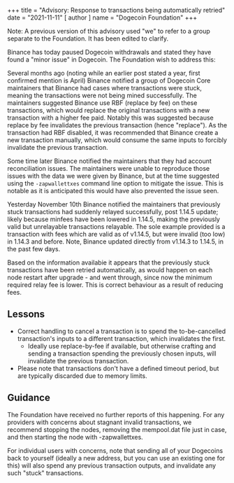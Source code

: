 
+++
title = "Advisory: Response to transactions being automatically retried"
date = "2021-11-11"
[ author ]
  name = "Dogecoin Foundation"
+++

Note: A previous version of this advisory used "we" to refer to a group separate to the Foundation. It has been edited to
clarify.

Binance has today paused Dogecoin withdrawals and stated they have found a "minor issue" in Dogecoin. The Foundation wish to address this:

Several months ago (noting while an earlier post stated a year, first confirmed mention is April) Binance notified a group of Dogecoin Core maintainers that Binance had cases where transactions were stuck, meaning the transactions were not being mined successfully. The maintainers suggested Binance use RBF (replace by fee) on these transactions, which would replace the original transactions with a new transaction with a higher fee paid. Notably this was suggested because replace by fee invalidates the previous transaction (hence "replace"). As the transaction had RBF disabled, it was recommended that Binance create a new transaction manually, which would consume the same inputs to forcibly invalidate the previous transaction.

Some time later Binance notified the maintainers that they had account reconciliation issues. The maintainers were unable to reproduce those issues with the data we were given by Binance, but at the time suggested using the `-zapwallettxes` command line option to mitigate the issue. This is notable as it is anticipated this would have also prevented the issue seen.

Yesterday November 10th Binance notified the maintainers that previously stuck transactions had suddenly relayed successfully, post 1.14.5 update; likely because minfees have been lowered in 1.14.5, making the previously valid but unrelayable transactions relayable. The sole example provided is a transaction with fees which are valid as of v1.14.5, but were invalid (too low) in 1.14.3 and before. Note, Binance updated directly from v1.14.3 to 1.14.5, in the past few days.

Based on the information availabie it appears that the previously stuck transactions have been retried automatically, as would happen on each node restart after upgrade - and went through, since now the minimum required relay fee is lower. This is correct behaviour as a result of reducing fees.

## Lessons

* Correct handling to cancel a transaction is to spend the to-be-cancelled transaction's inputs to a different transaction, which invalidates the first.
  * Ideally use replace-by-fee if available, but otherwise crafting and sending a transaction spending the previously chosen inputs, will invalidate the previous transaction.
* Please note that transactions don't have a defined timeout period, but are typically discarded due to memory limits.

## Guidance

The Foundation have received no further reports of this happening. For any providers with concerns about stagnant invalid transactions, we recommend stopping the nodes, removing the mempool.dat file just in case, and then starting the node with -zapwallettxes.

For individual users with concerns, note that sending all of your Dogecoins back to yourself (ideally a new address, but you can use an existing one for this) will also spend any previous transaction outputs, and invalidate any such "stuck" transactions.

